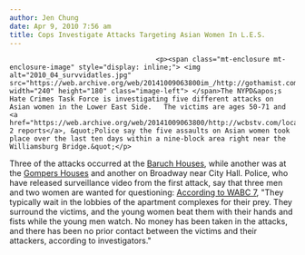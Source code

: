 ```yaml
---
author: Jen Chung
date: Apr 9, 2010 7:56 am
title: Cops Investigate Attacks Targeting Asian Women In L.E.S.
---
```


	
										<p><span class="mt-enclosure mt-enclosure-image" style="display: inline;"> <img alt="2010_04_survvidatles.jpg" src="https://web.archive.org/web/20141009063800im_/http://gothamist.com/attachments/jen/2010_04_survvidatles.jpg" width="240" height="180" class="image-left"> </span>The NYPD&apos;s Hate Crimes Task Force is investigating five different attacks on Asian women in the Lower East Side.   The victims are ages 50-71 and <a href="https://web.archive.org/web/20141009063800/http://wcbstv.com/local/asian.women.attacked.2.1621825.html">WCBS 2 reports</a>, &quot;Police say the five assaults on Asian women took place over the last ten days within a nine-block area right near the Williamsburg Bridge.&quot;</p>

<p>Three of the attacks occurred at the <a href="https://web.archive.org/web/20141009063800/http://www.nyc.gov/html/nycha/html/developments/manbaruch.shtml">Baruch Houses</a>, while another was at the <a href="https://web.archive.org/web/20141009063800/http://www.nyc.gov/html/nycha/html/developments/mangompersamuel.shtml">Gompers Houses</a> and another on Broadway near City Hall. Police, who have released surveillance video from the first attack, say that three men and two women are wanted for questioning: <a href="https://web.archive.org/web/20141009063800/http://abclocal.go.com/wabc/story?section=news/local&amp;id=7376810">According to WABC 7</a>, &quot;They typically wait in the lobbies of the apartment complexes for their prey. They surround the victims, and the young women beat them with their hands and fists while the young men watch. No money has been taken in the attacks, and there has been no prior contact between the victims and their attackers, according to investigators.&quot;</p>					
										
									
				
